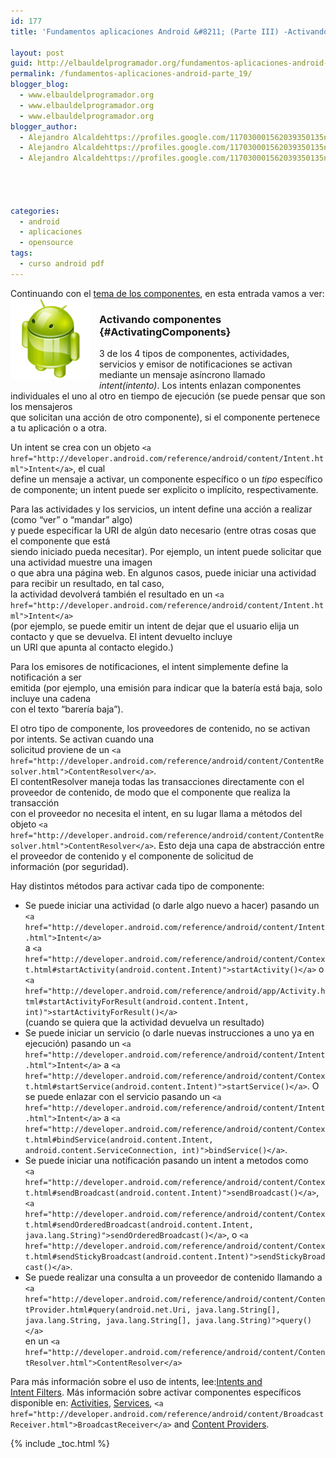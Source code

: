 ```yaml
---
id: 177
title: 'Fundamentos aplicaciones Android &#8211; (Parte III) -Activando Componentes'

layout: post
guid: http://elbauldelprogramador.org/fundamentos-aplicaciones-android-parte-iii-activando-componentes/
permalink: /fundamentos-aplicaciones-android-parte_19/
blogger_blog:
  - www.elbauldelprogramador.org
  - www.elbauldelprogramador.org
  - www.elbauldelprogramador.org
blogger_author:
  - Alejandro Alcaldehttps://profiles.google.com/117030001562039350135noreply@blogger.com
  - Alejandro Alcaldehttps://profiles.google.com/117030001562039350135noreply@blogger.com
  - Alejandro Alcaldehttps://profiles.google.com/117030001562039350135noreply@blogger.com

  
  
  
categories:
  - android
  - aplicaciones
  - opensource
tags:
  - curso android pdf
---
```

Continuando con el [tema de los componentes][1], en esta entrada vamos a ver:  
<img border="0" src="/assets/img/2013/07/iconoAndroid.png" style="clear:left; float:left;margin-right:1em; margin-bottom:1em" />  


### Activando componentes {#ActivatingComponents}

3 de los 4 tipos de componentes, actividades, servicios y emisor de notificaciones se activan  
mediante un mensaje asíncrono llamado *intent(intento)*. Los intents enlazan componentes  
individuales el uno al otro en tiempo de ejecución (se puede pensar que son los mensajeros  
que solicitan una acción de otro componente), si el componente pertenece a tu aplicación o a otra.

Un intent se crea con un objeto `<a href="http://developer.android.com/reference/android/content/Intent.html">Intent</a>`, el cual  
define un mensaje a activar, un componente específico o un *tipo* específico de componente; un intent puede ser explicito o implícito, respectivamente. 

  
<!--ad-->

Para las actividades y los servicios, un intent define una acción a realizar (como &#8220;ver&#8221; o &#8220;mandar&#8221; algo)  
y puede especificar la URI de algún dato necesario (entre otras cosas que el componente que está  
siendo iniciado pueda necesitar). Por ejemplo, un intent puede solicitar que una actividad muestre una imagen  
o que abra una página web. En algunos casos, puede iniciar una actividad para recibir un resultado, en tal caso,  
la actividad devolverá también el resultado en un `<a href="http://developer.android.com/reference/android/content/Intent.html">Intent</a>`  
(por ejemplo, se puede emitir un intent de dejar que el usuario elija un contacto y que se devuelva. El intent devuelto incluye  
un URI que apunta al contacto elegido.) 

Para los emisores de notificaciones, el intent simplemente define la notificación a ser  
emitida (por ejemplo, una emisión para indicar que la batería está baja, solo incluye una cadena  
con el texto &#8220;barería baja&#8221;). 

El otro tipo de componente, los proveedores de contenido, no se activan por intents. Se activan cuando una  
solicitud proviene de un `<a href="http://developer.android.com/reference/android/content/ContentResolver.html">ContentResolver</a>`.  
El contentResolver maneja todas las transacciones directamente con el proveedor de contenido, de modo que el componente que realiza la transacción  
con el proveedor no necesita el intent, en su lugar llama a métodos del objeto `<a href="http://developer.android.com/reference/android/content/ContentResolver.html">ContentResolver</a>`. Esto deja una capa de abstracción entre el proveedor de contenido y el componente de solicitud de  
información (por seguridad). 

Hay distintos métodos para activar cada tipo de componente: 

  * Se puede iniciar una actividad (o darle algo nuevo a hacer) pasando un `<a href="http://developer.android.com/reference/android/content/Intent.html">Intent</a>`  
    a `<a href="http://developer.android.com/reference/android/content/Context.html#startActivity(android.content.Intent)">startActivity()</a>` o `<a href="http://developer.android.com/reference/android/app/Activity.html#startActivityForResult(android.content.Intent, int)">startActivityForResult()</a>`  
    (cuando se quiera que la actividad devuelva un resultado)
  * Se puede iniciar un servicio (o darle nuevas instrucciones a uno ya en ejecución) pasando un `<a href="http://developer.android.com/reference/android/content/Intent.html">Intent</a>` a `<a href="http://developer.android.com/reference/android/content/Context.html#startService(android.content.Intent)">startService()</a>`. O se puede enlazar con el servicio pasando un `<a href="http://developer.android.com/reference/android/content/Intent.html">Intent</a>` a `<a href="http://developer.android.com/reference/android/content/Context.html#bindService(android.content.Intent, android.content.ServiceConnection, int)">bindService()</a>`.
  * Se puede iniciar una notificación pasando un intent a metodos como  
    `<a href="http://developer.android.com/reference/android/content/Context.html#sendBroadcast(android.content.Intent)">sendBroadcast()</a>`, `<a href="http://developer.android.com/reference/android/content/Context.html#sendOrderedBroadcast(android.content.Intent, java.lang.String)">sendOrderedBroadcast()</a>`, o `<a href="http://developer.android.com/reference/android/content/Context.html#sendStickyBroadcast(android.content.Intent)">sendStickyBroadcast()</a>`.
  * Se puede realizar una consulta a un proveedor de contenido llamando a `<a href="http://developer.android.com/reference/android/content/ContentProvider.html#query(android.net.Uri, java.lang.String[], java.lang.String, java.lang.String[], java.lang.String)">query()</a>`  
    en un `<a href="http://developer.android.com/reference/android/content/ContentResolver.html">ContentResolver</a>` 

Para más información sobre el uso de intents, lee:[Intents and  
Intent Filters][2]. Más información sobre activar componentes específicos disponible en: [Activities][3], [Services][4], `<a href="http://developer.android.com/reference/android/content/BroadcastReceiver.html">BroadcastReceiver</a>` and [Content Providers][5].



 [1]: https://elbauldelprogramador.com/fundamentos-aplicaciones-android-parte_18/
 [2]: http://developer.android.com/guide/topics/intents/intents-filters.html
 [3]: http://developer.android.com/guide/topics/fundamentals/activities.html
 [4]: http://developer.android.com/guide/topics/fundamentals/services.html
 [5]: http://developer.android.com/guide/topics/providers/content-providers.html

{% include _toc.html %}
